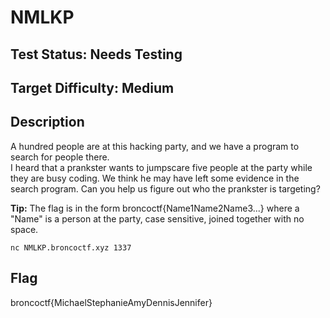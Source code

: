 # NMLKP

## Test Status: Needs Testing

## Target Difficulty: Medium

## Description

A hundred people are at this hacking party, and we have a program to search for people there.  
I heard that a prankster wants to jumpscare five people at the party while they are busy coding. We think he may have left some evidence in the search program. Can you help us figure out who the prankster is targeting?

**Tip:** The flag is in the form broncoctf{Name1Name2Name3...} where a "Name" is a person at the party, case sensitive, joined together with no space.

`nc NMLKP.broncoctf.xyz 1337`

## Flag

broncoctf{MichaelStephanieAmyDennisJennifer}
